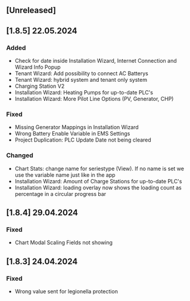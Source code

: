 ## [Unreleased]

## [1.8.5] 22.05.2024

### Added
- Check for date inside Installation Wizard, Internet Connection and Wizard Info Popup
- Tenant Wizard: Add possibility to connect AC Batterys
- Tenant Wizard: hybrid system and tenant only system
- Charging Station V2
- Installation Wizard: Heating Pumps for up-to-date PLC's
- Installation Wizard: More Pilot Line Options (PV, Generator, CHP)

### Fixed
- Missing Generator Mappings in Installation Wizard
- Wrong Battery Enable Variable in EMS Settings
- Project Duplication: PLC Update Date not being cleared

### Changed
- Chart Stats: change name for seriestype (View). If no name is set we use the variable name just like in the app
- Installation Wizard: Amount of Charge Stations for up-to-date PLC's
- Installation Wizard: loading overlay now shows the loading count as percentage in a circular progress bar

## [1.8.4] 29.04.2024

### Fixed
- Chart Modal Scaling Fields not showing

## [1.8.3] 24.04.2024

### Fixed
- Wrong value sent for legionella protection